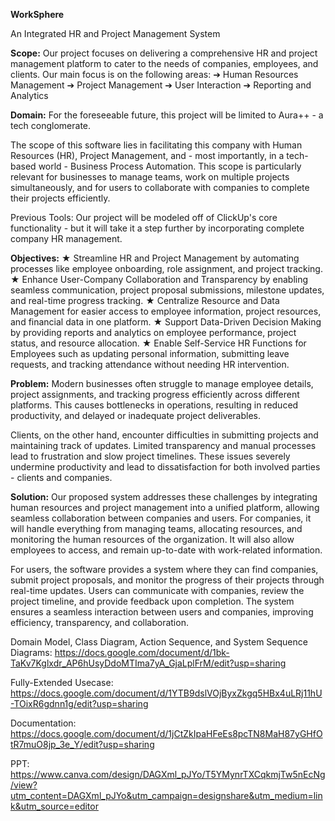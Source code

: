 **WorkSphere**

An Integrated HR and Project Management System

**Scope:**
 Our project focuses on delivering a comprehensive HR and project management platform to cater to the needs of companies, employees, and clients. Our main focus is on the following areas:
➔ Human Resources Management
➔ Project Management
➔ User Interaction
➔ Reporting and Analytics

**Domain:** For the foreseeable future, this project will be limited to Aura++ - a tech conglomerate. 

The scope of this software lies in facilitating this company with Human Resources (HR), Project Management, and - most importantly, in a tech-based world - Business Process Automation. This scope is particularly relevant for businesses to manage teams, work on multiple projects simultaneously, and for users to collaborate with companies to complete their projects efficiently.

Previous Tools: Our project will be modeled off of ClickUp's core functionality - but it will take it a step further by incorporating complete company HR management.

**Objectives:**
★ Streamline HR and Project Management by automating processes like employee onboarding, role assignment, and project tracking.
★ Enhance User-Company Collaboration and Transparency by enabling seamless communication, project proposal submissions, milestone updates, and real-time progress tracking.
★ Centralize Resource and Data Management for easier access to employee information, project resources, and financial data in one platform.
★ Support Data-Driven Decision Making by providing reports and analytics on employee performance, project status, and resource allocation.
★ Enable Self-Service HR Functions for Employees such as updating personal information, submitting leave requests, and tracking attendance without needing HR intervention.

**Problem:**
Modern businesses often struggle to manage employee details, project assignments, and tracking progress efficiently across different platforms. This causes bottlenecks in operations, resulting in reduced productivity, and delayed or inadequate project deliverables.

Clients, on the other hand, encounter difficulties in submitting projects and maintaining track of updates. Limited transparency and manual processes lead to frustration and slow project timelines. These issues severely undermine productivity and lead to dissatisfaction for both involved parties - clients and companies.

**Solution:**
Our proposed system addresses these challenges by integrating human resources and project management into a unified platform, allowing seamless collaboration between companies and users. For companies, it will handle everything from managing teams, allocating resources, and monitoring the human resources of the organization. It will also allow employees to access, and
remain up-to-date with work-related information.

For users, the software provides a system where they can find companies, submit project proposals, and monitor the progress of their projects through real-time updates. Users can communicate with companies, review the project timeline, and provide feedback upon completion. The system ensures a seamless interaction between users and companies, improving efficiency, transparency, and collaboration.

Domain Model, Class Diagram, Action Sequence, and System Sequence Diagrams: 
https://docs.google.com/document/d/1bk-TaKv7Kglxdr_AP6hUsyDdoMTIma7yA_GjaLplFrM/edit?usp=sharing

Fully-Extended Usecase:
https://docs.google.com/document/d/1YTB9dslVOjByxZkgq5HBx4uLRj11hU-TOixR6gdnn1g/edit?usp=sharing

Documentation:
https://docs.google.com/document/d/1jCtZkIpaHFeEs8pcTN8MaH87yGHfOtR7muO8jp_3e_Y/edit?usp=sharing

PPT:
https://www.canva.com/design/DAGXml_pJYo/T5YMynrTXCqkmjTw5nEcNg/view?utm_content=DAGXml_pJYo&utm_campaign=designshare&utm_medium=link&utm_source=editor
